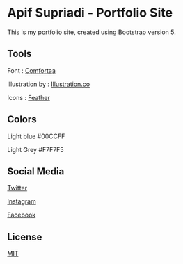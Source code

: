 # Apif Supriadi - Portfolio Site
This is my portfolio site, created using Bootstrap version 5.

## Tools
Font : [Comfortaa](https://fonts.google.com/specimen/Comfortaa?preview.text_type=custom)

Illustration by : [Illustration.co](https://illlustrations.co/)

Icons : [Feather](https://feathericons.com/)

## Colors
Light blue #00CCFF

Light Grey #F7F7F5

## Social Media
[Twitter](https://twitter.com/pifzzy)

[Instagram](https://instagram.com/pifzzy)

[Facebook](https://facebook.com/apfsprd/)

## License
[MIT](https://choosealicense.com/licenses/mit/)
